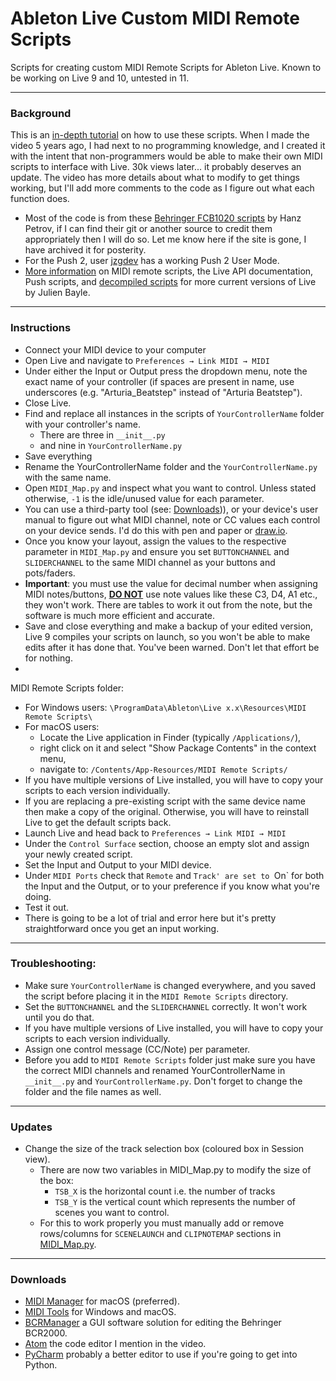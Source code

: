 # Ableton Live Custom MIDI Remote Scripts

Scripts for creating custom MIDI Remote Scripts for Ableton Live.
Known to be working on Live 9 and 10, untested in 11.

---
### Background
This is an [in-depth tutorial](https://youtu.be/IgKwcCJsoz4) on how to use these scripts. 
When I made the video 5 years ago, I had next to no programming knowledge, and I created it with the intent 
that non-programmers would be able to make their own MIDI scripts to interface with Live. 30k views later... it probably
deserves an update. The video has more details about what to modify to get things working, but I'll add more comments
to the code as I figure out what each function does.

- Most of the code is from these [Behringer FCB1020 scripts](http://remotescripts.blogspot.com) by Hanz Petrov, if I 
  can find their git or another source to credit them appropriately then I will do so. Let me know here if the site is gone, I have archived it for
  posterity.
- For the Push 2, user [jzgdev](https://github.com/jzgdev/Push2UserModeScript) has a working Push 2 User Mode.
- [More information](https://structure-void.com/ableton-live-midi-remote-scripts/) on MIDI remote scripts, the Live API 
  documentation, Push scripts, and [decompiled scripts](https://github.com/gluon) for more current versions of Live by 
  Julien Bayle.

---
### Instructions

- Connect your MIDI device to your computer
- Open Live and navigate to `Preferences → Link MIDI → MIDI`
- Under either the Input or Output press the dropdown menu, note the exact name of your controller (if spaces are present in name, use underscores (e.g. "Arturia_Beatstep" 
  instead of "Arturia Beatstep").
- Close Live.
- Find and replace all instances in the scripts of `YourControllerName` folder with your controller's name.
  - There are three in `__init__.py`
  - and nine in `YourControllerName.py`
- Save everything
- Rename the YourControllerName folder and the `YourControllerName.py` with the same name.
- Open `MIDI_Map.py` and inspect what you want to control. Unless stated otherwise, `-1` is the idle/unused value for 
  each parameter. 
- You can use a third-party tool (see: [Downloads](#downloads))), or your device's user manual to figure out what MIDI
  channel, note or CC values each control on your device sends.
  I'd do this with pen and paper or [draw.io](https://draw.io).
- Once you know your layout, assign the values to the respective parameter in `MIDI_Map.py` and ensure you set 
`BUTTONCHANNEL` and `SLIDERCHANNEL` to the same MIDI channel as your buttons and pots/faders. 
- <b>Important</b>: you must use the value for decimal number when assigning MIDI notes/buttons, <u><b>DO NOT</u></b> 
  use note values like these C3, D4, A1 etc., they won't work. There are tables to work it out from the note, but the
  software is much more efficient and accurate.
- Save and close everything and make a backup of your edited version, Live 9 compiles your scripts on launch, so you
  won't be able to make edits after it has done that. You've been warned. Don't let that effort be for nothing.
- 
MIDI Remote Scripts folder:
  - For Windows users: `\ProgramData\Ableton\Live x.x\Resources\MIDI Remote Scripts\`
  - For macOS users:
    - Locate the Live application in Finder (typically `/Applications/`), 
    - right click on it and select "Show Package Contents" in the context menu,
    - navigate to: `/Contents/App-Resources/MIDI Remote Scripts/`
- If you have multiple versions of Live installed, you will have to copy your scripts to each version individually.
- If you are replacing a pre-existing script with the same device name then make a copy of the original. 
  Otherwise, you will have to reinstall Live to get the default scripts back.
- Launch Live and head back to `Preferences → Link MIDI → MIDI`
- Under the `Control Surface` section, choose an empty slot and assign your newly created script.
- Set the Input and Output to your MIDI device.
- Under `MIDI Ports` check that `Remote` and `Track' are set to `On` for both the Input and the Output, or to 
your preference if you know what you're doing.
- Test it out.
- There is going to be a lot of trial and error here but it's pretty straightforward once you get an input working.   


---
### Troubleshooting:
- Make sure `YourControllerName` is changed everywhere, and you saved the script before placing it in the 
  `MIDI Remote Scripts` directory.
- Set the `BUTTONCHANNEL` and the `SLIDERCHANNEL` correctly. It won't work until you do that.
- If you have multiple versions of Live installed, you will have to copy your scripts to each version individually.
- Assign one control message (CC/Note) per parameter.
- Before you add to `MIDI Remote Scripts` folder just make sure you have the correct MIDI channels and renamed 
  YourControllerName in `__init__.py` and `YourControllerName.py`. Don't forget to change the folder and the file names
  as well.


---
### Updates
- Change the size of the track selection box (coloured box in Session view).
  - There are now two variables in MIDI_Map.py to modify the size of the box:
    - `TSB_X` is the horizontal count i.e. the number of tracks
    - `TSB_Y` is the vertical count which represents the number of scenes you want to control.
  - For this to work properly you must manually add or remove rows/columns for `SCENELAUNCH` and `CLIPNOTEMAP` 
  sections in [MIDI_Map.py](https://github.com/laidlaw42/Ableton-Live-MIDI-Remote-Scripts/blob/YourControllerName/YourControllerName/MIDI_Map.py).


---
### Downloads
- [MIDI Manager](https://www.snoize.com/midimonitor/) for macOS (preferred).
- [MIDI Tools](https://mountainutilities.eu/miditools) for Windows and macOS.
- [BCRManager](http://mountainutilities.eu/bcmanager) a GUI software solution for editing the Behringer BCR2000. 
- [Atom](https://atom.io) the code editor I mention in the video.
- [PyCharm](https://www.jetbrains.com/pycharm/) probably a better editor to use if you're going to get into Python.
